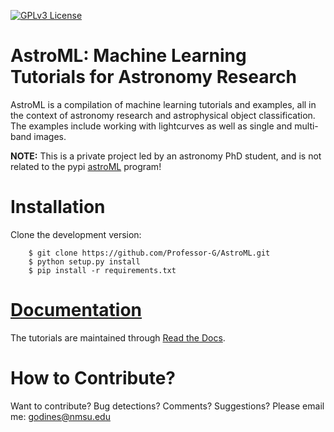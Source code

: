 [![GPLv3 License](https://img.shields.io/badge/License-GPL%20v3-yellow.svg)](https://opensource.org/licenses/LGPL-3.0)

# AstroML: Machine Learning Tutorials for Astronomy Research
AstroML is a compilation of machine learning tutorials and examples, all in the context of astronomy research and astrophysical object classification. The examples include working with lightcurves as well as single and multi-band images.

**NOTE:** This is a private project led by an astronomy PhD student, and is not related to the pypi [astroML](https://pypi.org/project/astroML/) program! 

# Installation
Clone the development version:    
```
    $ git clone https://github.com/Professor-G/AstroML.git
    $ python setup.py install
    $ pip install -r requirements.txt
```

# [Documentation](https://AstroML.readthedocs.io/en/latest/?)

The tutorials are maintained through [Read the Docs](https://AstroML.readthedocs.io/en/latest/?).


# How to Contribute?

Want to contribute? Bug detections? Comments? Suggestions? Please email me: godines@nmsu.edu